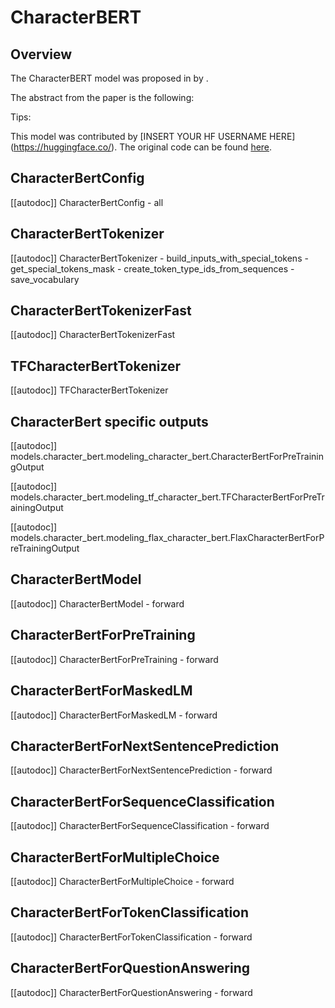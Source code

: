 <!--Copyright 2023 The HuggingFace Team. All rights reserved.

Licensed under the Apache License, Version 2.0 (the "License"); you may not use this file except in compliance with
the License. You may obtain a copy of the License at

http://www.apache.org/licenses/LICENSE-2.0

Unless required by applicable law or agreed to in writing, software distributed under the License is distributed on
an "AS IS" BASIS, WITHOUT WARRANTIES OR CONDITIONS OF ANY KIND, either express or implied. See the License for the
specific language governing permissions and limitations under the License.

⚠️ Note that this file is in Markdown but contain specific syntax for our doc-builder (similar to MDX) that may not be
rendered properly in your Markdown viewer.

-->

# CharacterBERT

## Overview

The CharacterBERT model was proposed in [<INSERT PAPER NAME HERE>](<INSERT PAPER LINK HERE>) by <INSERT AUTHORS HERE>.
<INSERT SHORT SUMMARY HERE>

The abstract from the paper is the following:

*<INSERT PAPER ABSTRACT HERE>*

Tips:

<INSERT TIPS ABOUT MODEL HERE>

This model was contributed by [INSERT YOUR HF USERNAME HERE](https://huggingface.co/<INSERT YOUR HF USERNAME HERE>).
The original code can be found [here](<INSERT LINK TO GITHUB REPO HERE>).


## CharacterBertConfig

[[autodoc]] CharacterBertConfig
    - all

## CharacterBertTokenizer

[[autodoc]] CharacterBertTokenizer
    - build_inputs_with_special_tokens
    - get_special_tokens_mask
    - create_token_type_ids_from_sequences
    - save_vocabulary

## CharacterBertTokenizerFast

[[autodoc]] CharacterBertTokenizerFast

## TFCharacterBertTokenizer

[[autodoc]] TFCharacterBertTokenizer

## CharacterBert specific outputs

[[autodoc]] models.character_bert.modeling_character_bert.CharacterBertForPreTrainingOutput

[[autodoc]] models.character_bert.modeling_tf_character_bert.TFCharacterBertForPreTrainingOutput

[[autodoc]] models.character_bert.modeling_flax_character_bert.FlaxCharacterBertForPreTrainingOutput

## CharacterBertModel

[[autodoc]] CharacterBertModel
    - forward

## CharacterBertForPreTraining

[[autodoc]] CharacterBertForPreTraining
    - forward

## CharacterBertForMaskedLM

[[autodoc]] CharacterBertForMaskedLM
    - forward

## CharacterBertForNextSentencePrediction

[[autodoc]] CharacterBertForNextSentencePrediction
    - forward

## CharacterBertForSequenceClassification

[[autodoc]] CharacterBertForSequenceClassification
    - forward

## CharacterBertForMultipleChoice

[[autodoc]] CharacterBertForMultipleChoice
    - forward

## CharacterBertForTokenClassification

[[autodoc]] CharacterBertForTokenClassification
    - forward

## CharacterBertForQuestionAnswering

[[autodoc]] CharacterBertForQuestionAnswering
    - forward
